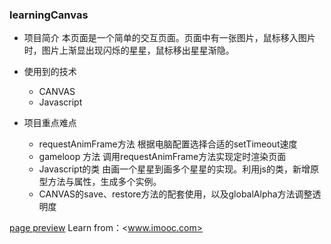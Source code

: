 ### learningCanvas
+ 项目简介
  本页面是一个简单的交互页面。页面中有一张图片，鼠标移入图片时，图片上渐显出现闪烁的星星，鼠标移出星星渐隐。
+ 使用到的技术
  - CANVAS
  - Javascript

+ 项目重点难点
  - requestAnimFrame方法
    根据电脑配置选择合适的setTimeout速度
  - gameloop 方法
    调用requestAnimFrame方法实现定时渲染页面
  - Javascript的类
    由画一个星星到画多个星星的实现。利用js的类，新增原型方法与属性，生成多个实例。
  - CANVAS的save、restore方法的配套使用，以及globalAlpha方法调整透明度
  

[page preview](http://htmlpreview.github.io/?https://github.com/jothy1023/learningCanvas/blob/master/starGirl/index.html)
Learn from：<www.imooc.com>
